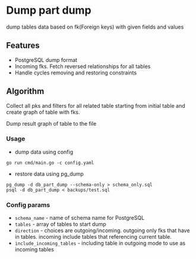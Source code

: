 # Dump part dump
dump tables data based on fk(Foreign keys) with given fields and values

## Features
- PostgreSQL dump format 
- Incoming fks. Fetch reversed relationships for all tables
- Handle cycles removing and restoring constraints

## Algorithm
Collect all pks and filters for all related table starting from initial table and create graph of table with fks. 

Dump result graph of table to the file


### Usage 
- dump data using config 
```
go run cmd/main.go -c config.yaml
```
- restore data using pg_dump 
```
pg_dump -d db_part_dump --schema-only > schema_only.sql
psql -d db_part_dump < backups/test.sql
```
 
### Config params 
- `schema_name` - name of schema name for PostgreSQL
- `tables` - array of tables to start dump
- `direction` - choices are outgoing/incoming. outgoing only fks that have in tables. incoming include tables that referencing current table.
- `include_incoming_tables` - including table in outgoing mode to use as incoming tables


